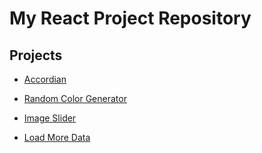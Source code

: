 # My React Project Repository

## Projects

- [Accordian](Accordion/README.md)

- [Random Color Generator](Random-Color-Generator/README.md)

- [Image Slider](Image-Slider/README.md)

- [Load More Data](Load-More-Data/README.md)